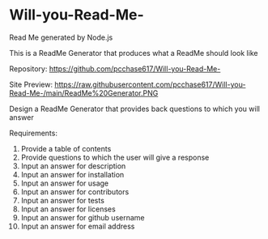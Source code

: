 # Will-you-Read-Me-
Read Me generated by Node.js

This is a ReadMe Generator that produces what a ReadMe should look like

Repository:
https://github.com/pcchase617/Will-you-Read-Me-

Site Preview:
https://raw.githubusercontent.com/pcchase617/Will-you-Read-Me-/main/ReadMe%20Generator.PNG

Design a ReadMe Generator that provides back questions to which you will answer

Requirements:

1. Provide a table of contents
2. Provide questions to which the user will give a response
3. Input an answer for description
4. Input an answer for installation
5. Input an answer for usage
6. Input an answer for contributors
7. Input an answer for tests
8. Input an answer for licenses
9. Input an answer for github username
10. Input an answer for email address